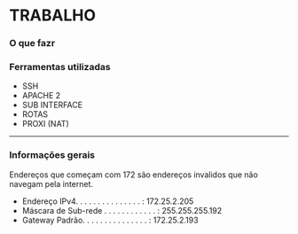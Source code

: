 # TRABALHO

### O que fazr


### Ferramentas utilizadas
- SSH
- APACHE 2
- SUB INTERFACE
- ROTAS
- PROXI (NAT)
  
---
### Informações gerais
Endereços que começam com 172 são endereços invalidos que não navegam pela internet.
- Endereço IPv4. . . . . . . .  . . . . . . . : 172.25.2.205
- Máscara de Sub-rede . . . . . . . . . . . . : 255.255.255.192
- Gateway Padrão. . . . . . . . . . . . . . . : 172.25.2.193
